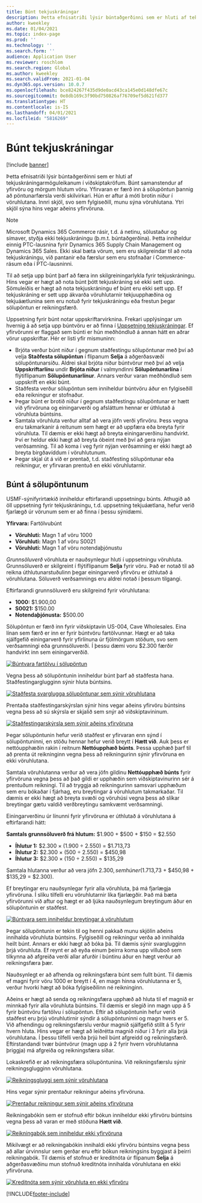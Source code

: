 ```yaml
---
title: Búnt tekjuskráningar
description: Þetta efnisatriði lýsir búntaðgerðinni sem er hluti af tekjuskráningarmöguleikanum í viðskiptakröfum. Búnt samanstendur af yfirvöru og mörgum hlutum vöru.
author: kweekley
ms.date: 01/04/2021
ms.topic: index-page
ms.prod: ''
ms.technology: ''
ms.search.form: ''
audience: Application User
ms.reviewer: roschlom
ms.search.region: Global
ms.author: kweekley
ms.search.validFrom: 2021-01-04
ms.dyn365.ops.version: 10.0.7
ms.openlocfilehash: bce824267f435d9de0acd43ca145e0d148dfe67c
ms.sourcegitcommit: 0e8db169c3f90bd750826af76709ef5d621fd377
ms.translationtype: HT
ms.contentlocale: is-IS
ms.lasthandoff: 04/01/2021
ms.locfileid: "5816269"
---
```

# <a name="revenue-recognition-bundles"></a>Búnt tekjuskráningar

[!include [banner](../includes/banner.md)]

Þetta efnisatriði lýsir búntaðgerðinni sem er hluti af tekjuskráningarmöguleikanum í viðskiptakröfum. Búnt samanstendur af yfirvöru og mörgum hlutum vöru. Yfirvaran er færð inn á sölupöntun þannig að pöntunarfærsla verði skilvirkari. Hún er aftur á móti brotin niður í vöruhlutana. Innri skjöl, svo sem fylgiseðill, munu sýna vöruhlutana. Ytri skjöl sýna hins vegar aðeins yfirvöruna.

> [!NOTE]
> Microsoft Dynamics 365 Commerce rásir, t.d. á netinu, sölustaður og símaver, styðja ekki tekjuskráningu (þ.m.t. búntaðgerðina). Þetta inniheldur einnig PTC-lausnina fyrir Dynamics 365 Supply Chain Management og Dynamics 365 Sales. Ekki skal bæta vörum, sem eru skilgreindar til að nota tekjuskráningu, við pantanir eða færslur sem eru stofnaðar í Commerce-rásum eða í PTC-lausninni.

Til að setja upp búnt þarf að færa inn skilgreiningarlykla fyrir tekjuskráningu. Hins vegar er hægt að nota búnt þótt tekjuskráning sé ekki sett upp. Sömuleiðis er hægt að nota tekjuskráningu ef búnt eru ekki sett upp. Ef tekjuskráning er sett upp ákvarða vöruhlutarnir tekjuupphæðina og tekjuáætlunina sem eru notuð fyrir tekjuskráningu eða frestun þegar sölupöntun er reikningsfærð.

Uppsetning fyrir búnt notar uppskriftarvirknina. Frekari upplýsingar um hvernig á að setja upp búntvöru er að finna í [Uppsetning tekjuskráningar](revenue-recognition-setup.md). Ef yfirvörunni er flaggað sem búnti er hún meðhöndluð á annan hátt en aðrar vörur uppskriftar. Hér er listi yfir mismuninn:

- Brjóta verður búnt niður í gegnum staðfestingu sölupöntunar með því að velja **Staðfesta sölupöntun** í flipanum **Selja** á aðgerðasvæði sölupöntunarsíðu. Aldrei skal brjóta niður búntvörur með því að velja **Uppskriftarlínu** undir **Brjóta niður** í valmyndinni **Sölupöntunarlína** í flýtiflipanum **Sölupöntunarlínur**. Annars verður varan meðhöndluð sem uppskrift en ekki búnt.
- Staðfesta verður sölupöntun sem inniheldur búntvöru áður en fylgiseðill eða reikningur er stofnaður.
- Þegar búnt er brotið niður í gegnum staðfestingu sölupöntunar er hætt við yfirvöruna og einingarverði og afsláttum hennar er úthlutað á vöruhluta búntsins.
- Samtala vöruhluta verður alltaf að vera jöfn verði yfirvöru. Þess vegna eru takmarkanir á reitunum sem hægt er að uppfæra eða breyta fyrir vöruhluta. Til dæmis er ekki hægt að breyta einingarverðinu handvirkt. Því er heldur ekki hægt að breyta óbeint með því að gera nýjan verðsamning. Til að koma í veg fyrir nýjan verðsamning er ekki hægt að breyta birgðavíddum í vöruhlutunum.
- Þegar skjal út á við er prentað, t.d. staðfesting sölupöntunar eða reikningur, er yfirvaran prentuð en ekki vöruhlutarnir.

## <a name="bundles-on-sales-orders"></a>Búnt á sölupöntunum

USMF-sýnifyrirtækið inniheldur eftirfarandi uppsetningu búnts. Athugið að öll uppsetning fyrir tekjuskráningu, t.d. uppsetning tekjuáætlana, hefur verið fjarlægð úr vörunum sem er að finna í þessu sýnidæmi.

**Yfirvara:** Fartölvubúnt

- **Vöruhluti:** Magn 1 af vöru 1000
- **Vöruhluti:** Magn 1 af vöru S0021
- **Vöruhluti:** Magn 1 af vöru notendaþjónustu

*Grunnsöluverð* vöruhluta er nauðsynlegur hluti í uppsetningu vöruhluta. Grunnsöluverð er skilgreint í flýtiflipanum **Selja** fyrir vöru. Það er notað til að reikna úthlutunarstuðulinn þegar einingarverð yfirvöru er úthlutað á vöruhlutana. Söluverð verðsamnings eru aldrei notað í þessum tilgangi.

Eftirfarandi grunnsöluverð eru skilgreind fyrir vöruhlutana:

- **1000:** $1.900,00
- **S0021:** $150.00
- **Notendaþjónusta:** $500.00

Sölupöntun er færð inn fyrir viðskiptavin US-004, Cave Wholesales. Eina línan sem færð er inn er fyrir búntvöru fartölvunnar. Hægt er að taka sjálfgefið einingarverð fyrir yfirlínuna úr fjölmörgum stöðum, svo sem verðsamningi eða grunnsöluverði. Í þessu dæmi voru $2.300 færðir handvirkt inn sem einingarverðið.

[![Búntvara fartölvu í sölupöntun](./media/bundle-01.png)](./media/bundle-01.png)

Vegna þess að sölupöntunin inniheldur búnt þarf að staðfesta hana. Staðfestingarglugginn sýnir hluta búntsins.

[![Staðfesta svarglugga sölupöntunar sem sýnir vöruhlutana](./media/bundle-02.png)](./media/bundle-02.png)

Prentaða staðfestingarskýrslan sýnir hins vegar aðeins yfirvöru búntsins vegna þess að sú skýrsla er skjalið sem snýr að viðskiptavininum.

[![Staðfestingarskýrsla sem sýnir aðeins yfirvöruna](./media/bundle-03.png)](./media/bundle-03.png)

Þegar sölupöntunin hefur verið staðfest er yfirvaran enn sýnd í sölupöntuninni, en stöðu hennar hefur verið breytt í **Hætt við**. Auk þess er nettóupphæðin rakin í reitnum **Nettóupphæð búnts**. Þessa upphæð þarf til að prenta út reikninginn vegna þess að reikningurinn sýnir yfirvöruna en ekki vöruhlutana.

Samtala vöruhlutanna verður að vera jöfn gildinu **Nettóupphæð búnts** fyrir yfirvöruna vegna þess að það gildi er upphæðin sem viðskiptavinurinn sér á prentuðum reikningi. Til að tryggja að reikningurinn samsvari upphæðum sem eru bókaðar í fjárhag, eru breytingar á vöruhlutum takmarkaðar. Til dæmis er ekki hægt að breyta svæði og vöruhúsi vegna þess að slíkar breytingar gætu valdið verðbreytingu samkvæmt verðsamningi.

Einingarverðinu úr línunni fyrir yfirvöruna er úthlutað á vöruhlutana á eftirfarandi hátt:

**Samtals grunnsöluverð frá hlutum:** $1.900 + $500 + $150 = $2.550

- **Íhlutur 1:** $2.300 × (1.900 ÷ 2.550) = $1.713,73
- **Íhlutur 2:** $2.300 × (500 ÷ 2.550) = $450,98
- **Íhlutur 3:** $2.300 × (150 ÷ 2.550) = $135,29

Samtala hlutanna verður að vera jöfn $2.300, sem hún er ($1.713,73 + $450,98 + $135,29 = $2.300).

Ef breytingar eru nauðsynlegar fyrir alla vöruhluta, þá má fjarlægja yfirvöruna. Í slíku tilfelli eru vöruhlutarnir líka fjarlægðir. Það má bæta yfirvörunni við aftur og hægt er að ljúka nauðsynlegum breytingum áður en sölupöntunin er staðfest.

[![Búntvara sem inniheldur breytingar á vöruhlutum](./media/bundle-04.png)](./media/bundle-04.png)

Þegar sölupöntunin er tekin til og henni pakkað munu skjölin aðeins innihalda vöruhluta búntsins. Fylgiseðill og reikningur verða að innihalda heilt búnt. Annars er ekki hægt að bóka þá. Til dæmis sýnir svarglugginn þrjá vöruhluta. Ef reynt er að eyða einum þeirra koma upp villuboð sem tilkynna að afgreiða verði allar afurðir í búntinu áður en hægt verður að reikningsfæra þær.

Nauðsynlegt er að afhenda og reikningsfæra búnt sem fullt búnt. Til dæmis ef magni fyrir vöru 1000 er breytt í 4, en magn hinna vöruhlutanna er 5, verður hvorki hægt að bóka fylgiseðilinn né reikninginn.

Aðeins er hægt að senda og reikningsfæra upphæð að hluta til ef magnið er minnkað fyrir alla vöruhluta búntsins. Til dæmis er slegið inn magn upp á 5 fyrir búntvöru fartölvu í sölupöntun. Eftir að sölupöntunin hefur verið staðfest eru þrjú vöruhlutirnir sýndir á sölupöntuninni og magn hvers er 5. Við afhendingu og reikningsfærslu verður magnið sjálfgefið stillt á 5 fyrir hvern hluta. Hins vegar er hægt að leiðrétta magnið niður í 3 fyrir alla þrjá vöruhlutana. Í þessu tilfelli verða þrjú heil búnt afgreidd og reikningsfærð. Eftirstandandi tvær búntvörur (magn upp á 2 fyrir hvern vöruhlutanna þriggja) má afgreiða og reikningsfæra síðar.

Lokaskrefið er að reikningsfæra sölupöntunina. Við reikningsfærslu sýnir reikningsglugginn vöruhlutana.

[![Reikningsgluggi sem sýnir vöruhlutana](./media/bundle-06.png)](./media/bundle-06.png)

Hins vegar sýnir prentaður reikningur aðeins yfirvöruna.
 
[![Prentaður reikningur sem sýnir aðeins yfirvöruna](./media/bundle-07.png)](./media/bundle-07.png)

Reikningabókin sem er stofnuð eftir bókun inniheldur ekki yfirvöru búntsins vegna þess að varan er með stöðuna **Hætt við**.

[![Reikningabók sem inniheldur ekki yfirvöruna](./media/bundle-08.png)](./media/bundle-08.png)

Mikilvægt er að reikningabókin innihaldi ekki yfirvöru búntsins vegna þess að allar úrvinnslur sem gerðar eru eftir bókun reikningsins byggjast á þeirri reikningabók. Til dæmis ef stofnuð er kreditnóta úr flipanum **Selja** á aðgerðasvæðinu mun stofnuð kreditnóta innihalda vöruhlutana en ekki yfirvöruna.

[![Kreditnóta sem sýnir vöruhluta en ekki yfirvöru](./media/bundle-09.png)](./media/bundle-09.png)


[!INCLUDE[footer-include](../../includes/footer-banner.md)]